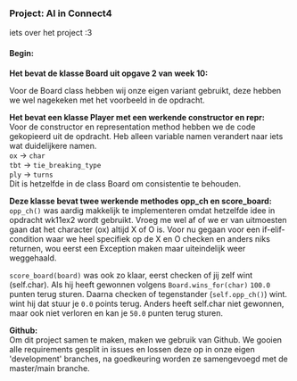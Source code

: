 ### Project: AI in Connect4
iets over het project :3

#### Begin:

**Het bevat de klasse Board uit opgave 2 van week 10:**

Voor de Board class hebben wij onze eigen variant gebruikt, deze hebben we wel nagekeken met het voorbeeld in de opdracht.


**Het bevat een klasse Player met een werkende constructor en __repr__:**  
Voor de constructor en representation method hebben we de code gekopieerd uit de opdracht. Heb alleen variable namen verandert naar iets wat duidelijkere namen.  
`ox` -> `char`  
`tbt` -> `tie_breaking_type`  
`ply` -> `turns`   
Dit is hetzelfde in de class Board om consistentie te behouden.


**Deze klasse bevat twee werkende methodes opp_ch en score_board:**  
`opp_ch()` was aardig makkelijk te implementeren omdat hetzelfde idee in opdracht wk11ex2 wordt gebruikt. Vroeg me wel af of we er van uitmoesten gaan dat het character (ox) altijd X of O is. Voor nu gegaan voor een if-elif-condition waar we heel specifiek op de X en O checken en anders niks returnen, wou eerst een Exception maken maar uiteindelijk weer weggehaald.

`score_board(board)` was ook zo klaar, eerst checken of jij zelf wint (self.char). Als hij heeft gewonnen volgens `Board.wins_for(char)` `100.0` punten terug sturen. Daarna checken of tegenstander (`self.opp_ch()`) wint. wint hij dat stuur
je `0.0` points terug. Anders heeft self.char niet gewonnen, maar ook niet verloren en kan je `50.0` punten terug sturen.

**Github:**  
Om dit project samen te maken, maken we gebruik van Github. We gooien alle requirements gesplit in issues en lossen deze op in onze eigen 'development' branches, na goedkeuring worden ze samengevoegd met de master/main branche.
